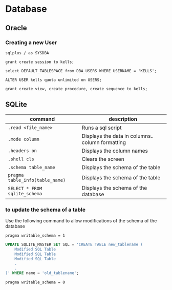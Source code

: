 # Database

## Oracle

### Creating a new User

```terminal
sqlplus / as SYSDBA
```

```terminal
grant create session to kells;
```

```terminal
select DEFAULT_TABLESPACE from DBA_USERS WHERE USERNAME = 'KELLS';
```

```terminal
ALTER USER kells quota unlimited on USERS;
```

```terminal
grant create view, create procedure, create sequence to kells;
```

## SQLite

|command                        |description|
|-                              |-                |
|`.read <file_name>`            |Runs a sql script|
|`.mode column`                 |Displays the data in columns.. column formatting|
|`.headers on`                  |Displays the column names|
|`.shell cls`                   |Clears the screen|
|`.schema table_name`           |Displays the schema of the table|
|`pragma table_info(table_name)`|Displays the schema of the table|
|`SELECT * FROM sqlite_schema`  |Displays the schema of the database|

### to update the schema of a table

Use the following command to allow modifications of the schema of the database

```terminal
pragma writable_schema = 1
```

```sql
UPDATE SQLITE_MASTER SET SQL = 'CREATE TABLE new_tablename (
    Modified SQL Table
    Modified SQL Table
    Modified SQL Table
    .
    .
)' WHERE name = 'old_tablename';
```

```terminal
pragma writable_schema = 0
```
